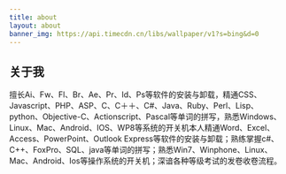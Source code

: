 ```yaml
---
title: about
layout: about
banner_img: https://api.timecdn.cn/libs/wallpaper/v1?s=bing&d=0
---
```



## 关于我
<span>
    擅长Ai、Fw、Fl、Br、Ae、Pr、Id、Ps等软件的安装与卸载，精通CSS、Javascript、PHP、ASP、C、C＋＋、C#、Java、Ruby、Perl、Lisp、python、Objective-C、Actionscript、Pascal等单词的拼写，熟悉Windows、Linux、Mac、Android、IOS、WP8等系统的开关机本人精通Word、Excel、Access、PowerPoint、Outlook Express等软件的安装与卸载；熟练掌握c#、C++、FoxPro、SQL、java等单词的拼写；熟悉Win7、Winphone、Linux、Mac、Android、Ios等操作系统的开关机；深谙各种等级考试的发卷收卷流程。
</span>
